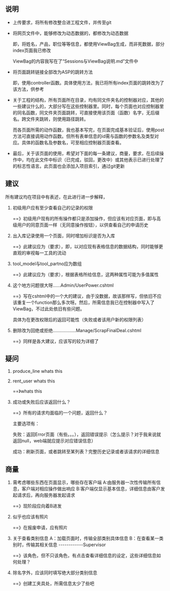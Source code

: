 ## 说明

* 上传要求，将所有修改整合进工程文件，并传至git

* 将网页文件中，能够修改为动态数据的，都修改为动态数据

  即，将姓名，产品，职位等等信息，都使用ViewBag生成，而非死数据，部分index页面我已修改

  ViewBag的内容我写在了“Sessions与ViewBag说明.md”文件中

* 将页面跳转链接全部改为ASP的跳转方法

  即，使用controller函数。具体使用方法，我已将所有index页面的跳转改为了该方法，供参考

* 关于工程的结构，所有页面所在目录，均有同文件夹名的控制器对应，其他的一些建议什么的，大部分写在这些控制器里。同时，每个页面也对应控制器里的同名函数，同文件夹页面跳转，可直接使用该页面（函数）名字，无后缀名。跨文件夹跳转，则使用路径跳转。

  而各页面所需的动作函数，我也基本写完，在页面完成基本验证后，使用post方法可直接调用动作函数。但所有表单信息的id需与函数的参数名及类型对应。具体的函数名及参数名，可至相应控制器页面查看。

* 最后，关于该页面的使用，希望对下面的每一条建议，商量，要求，在后续操作中，均在此文件中标识（已完成，驳回，更改中）或其他表示已进行处理了的标志性语言。此页面也会添加入项目索引，通过git更新

## 建议

所有建议均在项目中有表述，在此进行进一步解释，

1. 初级用户应有至少查看自己的记录的权限

   ==》初级用户现有的所有操作都只是添加操作，但应该有对应页面，即与高级用户的同意页面一样（无同意操作按钮），以供查看自己的申请历史

2. 出入库记录使用一个页面，同时增加标识是否为入库

   ==》此建议应为（要求），即，以对应现有表格信息的数据结构，同时能够更直观的审视每一工具的流动

3. tool_model与tool_partno应为数组

   ==》此建议应为（要求），根据表格所给信息，这两种属性可能为多值属性

4. 这个地方问题很大呀……Admin/UserPower.cshtml

   ==》写在cshtml中的一个大的建议，由于没数据，故该那样写，但依旧不应该重复一个function那么多次呀。然后，所需信息我已在控制器中写入了ViewBag，不过此处依旧有些问题。

   具体为在更改权限后的返回可能性（失败或者该用户新的权限列表）

5. 删除改为回绝或拒绝………………Manage/ScrapFinalDeal.cshtml

   ==》同样是各大建议，应该写的较为详细了

## 疑问

1. produce_line whats this 

2. rent_user whats this

   ==》whats this

3. 成功或失败后应该返回什么？

   ==》所有的请求均面临的一个问题，返回什么？

   主要选项有：

   ​	失败：返回Error页面（有些。。。），返回错误提示（怎么提示？对于我来说就返回null，web端就应提示对应错误信息）

   ​	成功：刷新页面，或者跳转至某列表？完整历史记录或者该请求的详细信息

## 商量

1. 需考虑哪些东西在页面显示，哪些存在客户端
        A:由服务器一次性传输所有信息，客户端对相应操作做出响应
       B:客户端仅显示基本信息，详细信息由客户发起请求后，再向服务器发起请求

   ==》现阶段应向着B进发

2. 似乎也应该有照片

   ==》在报废申请，应有照片

3. 关于查看类别信息
            A：加载页面时，传输全部类别具体信息
           B：在查看某一类别时，传输其相关信息     ------------Supervisor

   ==》该角色，但不只该角色，有点击查看详细信息的设定，这些详细信息如何处理？

4. 除名字外，应该同时填写绝大部分类别信息

   ==》创建工夹具处，所需信息太少了些吧